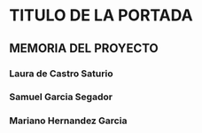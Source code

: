 TITULO DE LA PORTADA
=====

## MEMORIA DEL PROYECTO

### Laura de Castro Saturio
### Samuel Garcia Segador
### Mariano Hernandez Garcia



